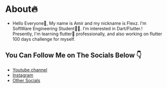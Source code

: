 # About🔥
- Hello Everyone👋, My name is Amir and my nickname is Flexz. I'm SoftWare Engineering Student👨‍💻. I’m interested in  Dart/Flutter.! Presently, I'm  learning flutter📱 professionally, and also working on flutter 100 days challenge for myself.

## You Can Follow Me on The Socials Below 👇
* [Youtube channel](https://www.youtube.com/channel/UCLVrYXt3SL9rT-IcDmgU9Wg)
* [Instagram](https://instagram.com/codewithflexz)
* [Other Socials](https://znap.link/CodeWithFlexz)




